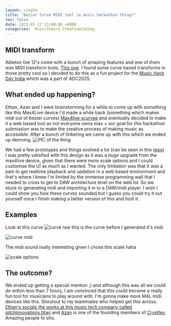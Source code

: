 ```yaml
---
layout: single
title: "Bezier Curve MIDI tool (a music hackathon thing)"
toc: false
date: 2025-01-17 13:00:00 +0000
categories:  MusicTheory CreativeCoding
---
```


## MIDI transform
Ableton live 12's come with a bunch of amazing features and one of them was MIDI transform tools. [This one](https://www.ableton.com/en/live-manual/12/midi-tools/). I found some curve based transforms in those pretty cool so I decided to do this as a fun project for the [Music Hack Day India](https://musichackdayindia.github.io/) which was a part of ADC2025. 

## What ended up happening?
Ethan, Azan and I were brainstorming for a while to come up with something like this Max4Live device I'd made a while back (something which makes midi out of bezier curves) [Max4live scurvee](https://maxforlive.com/library/device/11990/scurveee) and eventually decided to make it a web based tool as not everyone owns max + our goal for this hackathon submission was to make the creative process of making music as accessible. After a bunch of tinkering we came up with this which we ended up demoing.
![PIC of the thing](/rp_portfolio/assets/images/survee_view_browser.jpg)

We had a few prototypes and things evolved a lot (can be seen in this [repo](https://github.com/azan-n/scurvee/tree/rp/knobs))
I was pretty satisfied with this design as it was a huge upgrade from the max4live device, given that there were more scale options and I could customise the UI as much as I wanted. The only limitation was that it was a pain to get realtime playback and updation in a web based environment and that's where I knew I'm limited by the immense programming wall that I needed to cross to get to DAW architecture level on the web lol. So we stuck to generating midi and importing it in to a DAW/midi player. I wish I could show you how these curves sounded but I guess you could try it out yourself once I finish making a better version of this and host it.


## Examples
Look at this curve
![curve raw](/rp_portfolio/assets/images/curve_1.jpg)
this is the curve before I generated it's midi.

![curve midi](/rp_portfolio/assets/images/midi_curve_1.jpg)

The midi sound really interesting given I chose this scale haha

![scale options](/rp_portfolio/assets/images/super_scale.jpg)

## The outcome?
We ended up getting a special mention ;) and although this was all we could do within less than 7 hours, I am convinced that this could become a really fun tool for musicians to play around with. I'm gonna make more M4L midi devices like this. Shoutout to my teammates who helped get this across. 
[Ethan's socials (he works at this music tech company called pitchinnovations btw)](https://www.instagram.com/ethan.dj0seph/) and [Azan](https://www.instagram.com/azan.n0/) is one of the founding members of [Cryptlex](https://cryptlex.com/). Amazing people fo sho.


